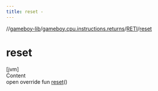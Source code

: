 ```yaml
---
title: reset -
---
```

//[gameboy-lib](../../index.md)/[gameboy.cpu.instructions.returns](../index.md)/[RETI](index.md)/[reset](reset.md)



# reset  
[jvm]  
Content  
open override fun [reset](reset.md)()  



